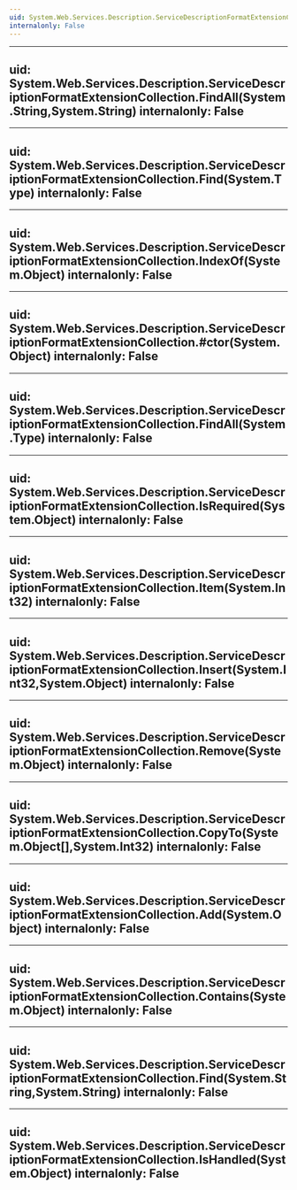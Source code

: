 ```yaml
---
uid: System.Web.Services.Description.ServiceDescriptionFormatExtensionCollection
internalonly: False
---
```


---
uid: System.Web.Services.Description.ServiceDescriptionFormatExtensionCollection.FindAll(System.String,System.String)
internalonly: False
---

---
uid: System.Web.Services.Description.ServiceDescriptionFormatExtensionCollection.Find(System.Type)
internalonly: False
---

---
uid: System.Web.Services.Description.ServiceDescriptionFormatExtensionCollection.IndexOf(System.Object)
internalonly: False
---

---
uid: System.Web.Services.Description.ServiceDescriptionFormatExtensionCollection.#ctor(System.Object)
internalonly: False
---

---
uid: System.Web.Services.Description.ServiceDescriptionFormatExtensionCollection.FindAll(System.Type)
internalonly: False
---

---
uid: System.Web.Services.Description.ServiceDescriptionFormatExtensionCollection.IsRequired(System.Object)
internalonly: False
---

---
uid: System.Web.Services.Description.ServiceDescriptionFormatExtensionCollection.Item(System.Int32)
internalonly: False
---

---
uid: System.Web.Services.Description.ServiceDescriptionFormatExtensionCollection.Insert(System.Int32,System.Object)
internalonly: False
---

---
uid: System.Web.Services.Description.ServiceDescriptionFormatExtensionCollection.Remove(System.Object)
internalonly: False
---

---
uid: System.Web.Services.Description.ServiceDescriptionFormatExtensionCollection.CopyTo(System.Object[],System.Int32)
internalonly: False
---

---
uid: System.Web.Services.Description.ServiceDescriptionFormatExtensionCollection.Add(System.Object)
internalonly: False
---

---
uid: System.Web.Services.Description.ServiceDescriptionFormatExtensionCollection.Contains(System.Object)
internalonly: False
---

---
uid: System.Web.Services.Description.ServiceDescriptionFormatExtensionCollection.Find(System.String,System.String)
internalonly: False
---

---
uid: System.Web.Services.Description.ServiceDescriptionFormatExtensionCollection.IsHandled(System.Object)
internalonly: False
---
